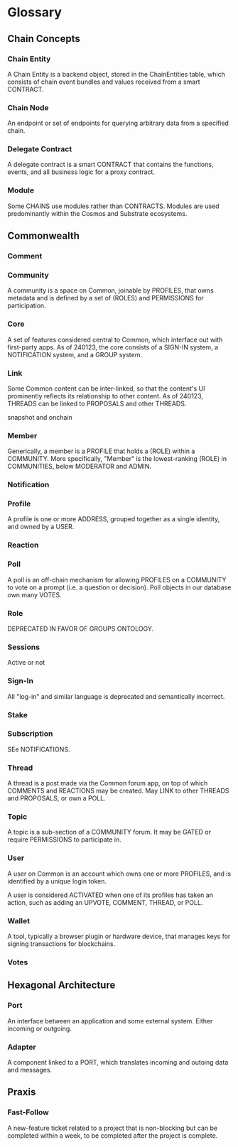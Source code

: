 # Glossary

## Chain Concepts

### Chain Entity

A Chain Entity is a backend object, stored in the ChainEntities table, which consists of chain event bundles and values received from a smart CONTRACT.

### Chain Node

An endpoint or set of endpoints for querying arbitrary data from a specified chain.

<!-- TODO: Expand, clarify -->

### Delegate Contract

A delegate contract is a smart CONTRACT that contains the functions, events, and all business logic for a proxy contract.

### Module

Some CHAINS use modules rather than CONTRACTS. Modules are used predominantly within the Cosmos and Substrate ecosystems.

## Commonwealth

### Comment

### Community

A community is a space on Common, joinable by PROFILES, that owns metadata and is defined by a set of (ROLES) and PERMISSIONS for participation.

### Core

A set of features considered central to Common, which interface out with first-party apps. As of 240123, the core consists of a SIGN-IN system, a NOTIFICATION system, and a GROUP system.

### Link

Some Common content can be inter-linked, so that the content's UI prominently reflects its relationship to other content. As of 240123, THREADS can be linked to PROPOSALS and other THREADS.

snapshot and onchain

### Member

Generically, a member is a PROFILE that holds a (ROLE) within a COMMUNITY. More specifically, "Member" is the lowest-ranking (ROLE) in COMMUNITIES, below MODERATOR and ADMIN.

### Notification

### Profile

A profile is one or more ADDRESS, grouped together as a single identity, and owned by a USER.

### Reaction

### Poll

A poll is an off-chain mechanism for allowing PROFILES on a COMMUNITY to vote on a prompt (i.e. a question or decision). Poll objects in our database own many VOTES.

### Role

DEPRECATED IN FAVOR OF GROUPS ONTOLOGY.

### Sessions

Active or not

### Sign-In

All "log-in" and similar language is deprecated and semantically incorrect.

### Stake

### Subscription

SEe NOTIFICATIONS.

### Thread

A thread is a post made via the Common forum app, on top of which COMMENTS and REACTIONS may be created. May LINK to other THREADS and PROPOSALS, or own a POLL.

<!-- TODO: Improve "is a post" language. -->

### Topic

A topic is a sub-section of a COMMUNITY forum. It may be GATED or require PERMISSIONS to participate in.

<!-- TODO: Investigate GATING and PERMISSIONS -->

### User

A user on Common is an account which owns one or more PROFILES, and is identified by a unique login token.

A user is considered ACTIVATED when one of its profiles has taken an action, such as adding an UPVOTE, COMMENT, THREAD, or POLL.

### Wallet

A tool, typically a browser plugin or hardware device, that manages keys for signing transactions for blockchains.

<!-- TODO: Make Common-specific -->

### Votes

## Hexagonal Architecture

### Port

An interface between an application and some external system. Either incoming or outgoing.

### Adapter

A component linked to a PORT, which translates incoming and outoing data and messages.

## Praxis

### Fast-Follow

A new-feature ticket related to a project that is non-blocking but can be completed within a week, to be completed after the project is complete.
